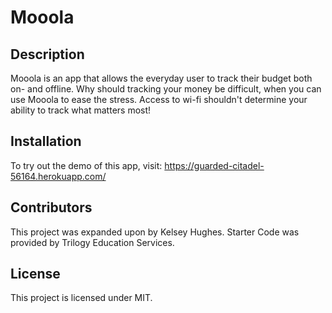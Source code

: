 # Mooola

## Description 
Mooola is an app that allows the everyday user to track their budget both on- and offline. Why should tracking your money be difficult, when you can use Mooola to ease the stress. Access to wi-fi shouldn't determine your ability to track what matters most! 

## Installation 
To try out the demo of this app, visit: https://guarded-citadel-56164.herokuapp.com/

## Contributors
This project was expanded upon by Kelsey Hughes. Starter Code was provided by Trilogy Education Services. 

## License
This project is licensed under MIT.
